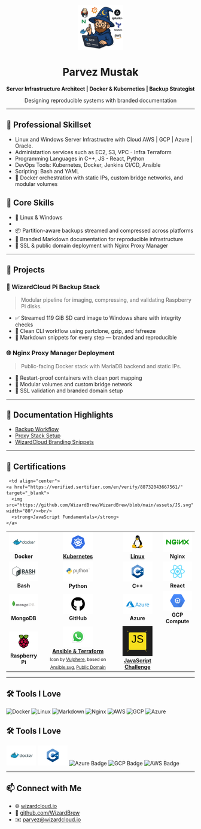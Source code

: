<div align="center">
  <img src="https://github.com/WizardBrew/WizardBrew/blob/main/assets/wizardcloud-logo.png" width="120" alt="WizardCloud Logo"/>
  <h1>Parvez Mustak</h1>
  <p><strong>Server Infrastructure Architect | Docker & Kuberneties | Backup Strategist</strong></p>
  <p>Designing reproducible systems with branded documentation</p>
</div>

---

## 🧩 Professional Skillset
-   Linux and Windows Server Infrastructre with Cloud AWS | GCP | Azure | Oracle.
-   Administartion services such as EC2, S3, VPC - Infra Terraform
-   Programming Languages in C++, JS - React, Python
-   DevOps Tools:  Kubernetes, Docker, Jenkins CI/CD, Ansible
-   Scripting: Bash and YAML
-   🐳 Docker orchestration with static IPs, custom bridge networks, and modular volumes

## 🧩 Core Skills
- 🐧 Linux & Windows
- 
- 📦 Partition-aware backups streamed and compressed across platforms
- 📜 Branded Markdown documentation for reproducible infrastructure
- 🔐 SSL & public domain deployment with Nginx Proxy Manager

---

## 🚀 Projects

### 🧙 WizardCloud Pi Backup Stack
> Modular pipeline for imaging, compressing, and validating Raspberry Pi disks.

- ✅ Streamed 119 GiB SD card image to Windows share with integrity checks
- 🧼 Clean CLI workflow using partclone, gzip, and fsfreeze
- 📄 Markdown snippets for every step — branded and reproducible

### 🌐 Nginx Proxy Manager Deployment
> Public-facing Docker stack with MariaDB backend and static IPs.

- 🔄 Restart-proof containers with clean port mapping
- 🧱 Modular volumes and custom bridge network
- 🔐 SSL validation and branded domain setup

---

## 📘 Documentation Highlights

- [Backup Workflow](https://github.com/WizardBrew/backup-docs)
- [Proxy Stack Setup](https://github.com/WizardBrew/nginx-stack)
- [WizardCloud Branding Snippets](https://github.com/WizardBrew/wizardcloud-branding)

---

## 🏅 Certifications

<table>
  <tr>
    <td align="center">
      <img src="https://github.com/WizardBrew/WizardBrew/blob/main/assets/Docker.svg" width="80"/><br/>
      <strong>Docker</strong>
    </td>
 <td align="center">
  <a href="https://www.clouddevopshub.com/verify-certificate?serialno=NGX0K8V7" target="_blank">
    <img src="https://github.com/WizardBrew/WizardBrew/blob/main/assets/Kubernetes.svg" width="80"/><br/>
    <strong>Kubernetes</strong>
  </a>
</td>

<td align="center">
  <a href="https://www.clouddevopshub.com/verify-certificate?serialno=D1BJECEI" target="_blank">
    <img src="https://github.com/WizardBrew/WizardBrew/blob/main/assets/Linux.svg" width="80"/><br/>
    <strong>Linux</strong>
  </a>
</td>
    <td align="center">
      <img src="https://github.com/WizardBrew/WizardBrew/blob/main/assets/Nginx-Logo.svg" width="80"/><br/>
      <strong>Nginx</strong>
    </td>
  </tr>
  <tr>
    <td align="center">
      <img src="https://github.com/WizardBrew/WizardBrew/blob/main/assets/Bash.svg" width="80"/><br/>
      <strong>Bash</strong>
    </td>
    <td align="center">
      <img src="https://github.com/WizardBrew/WizardBrew/blob/main/assets/Python.svg" width="80"/><br/>
      <strong>Python</strong>
    </td>
    <td align="center">
      <img src="https://github.com/WizardBrew/WizardBrew/blob/main/assets/C++.svg" width="80"/><br/>
      <strong>C++</strong>
    </td>
    <td align="center">
      <img src="https://github.com/WizardBrew/WizardBrew/blob/main/assets/React.svg" width="80"/><br/>
      <strong>React</strong>
    </td>
  </tr>
  <tr>
    <td align="center">
      <img src="https://github.com/WizardBrew/WizardBrew/blob/main/assets/MongoDB-Logo.svg" width="80"/><br/>
      <strong>MongoDB</strong>
    </td>
    <td align="center">
      <img src="https://github.com/WizardBrew/WizardBrew/blob/main/assets/GitHub-Logo.svg" width="80"/><br/>
      <strong>GitHub</strong>
    </td>
    <td align="center">
      <img src="https://github.com/WizardBrew/WizardBrew/blob/main/assets/Microsoft_Azure.svg" width="80"/><br/>
      <strong>Azure</strong>
    </td>
    <td align="center">
      <img src="https://github.com/WizardBrew/WizardBrew/blob/main/assets/Google_Compute.svg" width="80"/><br/>
      <strong>GCP Compute</strong>
    </td>
  </tr>
  
  <tr>
    <td align="center">
      <img src="https://github.com/WizardBrew/WizardBrew/blob/main/assets/RaspberryPi.svg" width="80"/><br/>
      <strong>Raspberry Pi</strong>
    </td>
    
  <td align="center">
  <a href="https://www.clouddevopshub.com/verify-certificate?serialno=LS5ZYLZ6" target="_blank">
    <img src="https://github.com/WizardBrew/WizardBrew/blob/main/assets/WhatsApp.svg" width="80"/><br/>
    <strong>Ansible & Terraform</strong>
  </a>
  <br/>
  <sub>
    Icon by <a href="//commons.wikimedia.org/wiki/User:Vulphere" title="User:Vulphere">Vulphere</a>, based on 
    <a href="https://github.com/gilbarbara/logos/blob/master/logos/ansible.svg" target="_blank">Ansible.svg</a>, 
    <a href="https://commons.wikimedia.org/w/index.php?curid=52280850" target="_blank">Public Domain</a>
  </sub>
</td>
    
     <td align="center">
    <a href="https://verified.sertifier.com/en/verify/88732043667561/" target="_blank">
      <img src="https://github.com/WizardBrew/WizardBrew/blob/main/assets/JS.svg" width="80"/><br/>
      <strong>JavaScript Fundamentals</strong>
    </a>
  </td>
     <td align="center">
    <a href="https://verified.sertifier.com/en/verify/63478574921667/" target="_blank">
      <img src="https://github.com/WizardBrew/WizardBrew/blob/main/assets/JS%20Quiz.svg" width="80"/><br/>
      <strong>JavaScript Challenge</strong>
    </a>
  </td>
  </tr>
</table>




---

## 🛠 Tools I Love

![Docker](https://img.shields.io/badge/-Docker-2496ED?logo=docker&logoColor=white&style=for-the-badge)
![Linux](https://img.shields.io/badge/-Linux-FCC624?logo=linux&logoColor=black&style=for-the-badge)
![Markdown](https://img.shields.io/badge/-Markdown-000000?logo=markdown&logoColor=white&style=for-the-badge)
![Nginx](https://img.shields.io/badge/-Nginx-009639?logo=nginx&logoColor=white&style=for-the-badge)
![AWS](https://img.shields.io/badge/-AWS-232F3E?logo=amazon-aws&logoColor=white&style=for-the-badge)
![GCP](https://img.shields.io/badge/-GCP-4285F4?logo=google-cloud&logoColor=white&style=for-the-badge)
![Azure](https://img.shields.io/badge/-Azure-0078D4?logo=microsoft-azure&logoColor=white&style=for-the-badge)

## 🛠 Tools I Love

<img src="https://github.com/WizardBrew/WizardBrew/blob/main/assets/Docker.svg" width="80" alt="Docker Logo"/>
<img src="https://github.com/WizardBrew/WizardBrew/blob/main/assets/C++.svg" width="80" alt="C++ Logo"/>
<img src="https://learn.microsoft.com/media/learn/certification/badges/microsoft-certified-azure-fundamentals.svg" width="80" alt="Azure Badge"/>
<img src="https://cloud.google.com/images/certification/cloud-digital-leader-certificate.png" width="80" alt="GCP Badge"/>
<img src="https://d1.awsstatic.com/training-and-certification/Certification%20Badges/AWS-Certified_Cloud-Practitioner_512x512.4a3d7f9f8f2c4c5c9b7b7c9f8f2c4c5c.png" width="80" alt="AWS Badge"/>


---

## 📫 Connect with Me

- 🌐 [wizardcloud.io](https://wizardcloud.io)
- 🐙 [github.com/WizardBrew](https://github.com/WizardBrew)
- ✉️ parvez@wizardcloud.io
